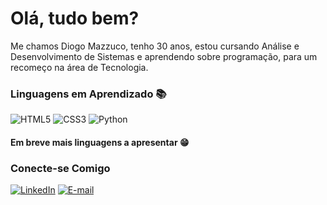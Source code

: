 # Olá, tudo bem?

Me chamos Diogo Mazzuco, tenho 30 anos, estou cursando Análise e Desenvolvimento de Sistemas e aprendendo sobre programação, para um recomeço na área de Tecnologia.
### Linguagens em Aprendizado 📚

![HTML5](https://img.shields.io/badge/HTML5-E34F26?style=for-the-badge&logo=html5&logoColor=white) ![CSS3](https://img.shields.io/badge/CSS3-1572B6?style=for-the-badge&logo=css3&logoColor=white) ![Python](https://img.shields.io/badge/python-3670A0?style=for-the-badge&logo=python&logoColor=ffdd54)

#### Em breve mais linguagens a apresentar 😁

### Conecte-se Comigo 

[![LinkedIn](https://img.shields.io/badge/LinkedIn-0077B5?style=for-the-badge&logo=linkedin&logoColor=white)](https://www.linkedin.com/in/diogo-mazzuco/) [![E-mail](https://img.shields.io/badge/-Email-000?style=for-the-badge&logo=microsoft-outlook&logoColor=007BFF)](mailto:dido_diogo@hotmail.com)